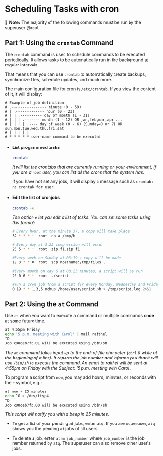 # Scheduling Tasks with cron

📝 **Note:** The majority of the following commands must be run by the superuser @root

## Part 1: Using the `crontab` Command

The `crontab` command is used to schedule commands to be executed periodically. It allows tasks to be automatically run in the background at regular intervals.

That means that you can use `crontab` to automatically create backups, synchronize files, schedule updates, and much more.

The main configuration file for cron is `/etc/crontab`. If you view the content of it, it will display:

```
# Example of job definition:
# .---------------- minute (0 - 59)
# | .------------- hour (0 - 23)
# | | .---------- day of month (1 - 31)
# | | | .------- month (1 - 12) OR jan,feb,mar,apr ...
# | | | | .---- day of week (0 - 6) (Sunday=0 or 7) OR sun,mon,tue,wed,thu,fri,sat
# | | | | |
# * * * * * user-name command to be executed
```

- #### List programmed tasks

  ```bash
  crontab -l
  ```

  _It will list the crontabs that are currently running on your environment, if you are a `root` user, you can list all the crons that the system has._

  If you have not set any jobs, it will display a message such as `crontab: no crontab for user`.

- #### Edit the list of cronjobs

  ```bash
  crontab -e
  ```

  _The option `e` let you edit a list of tasks. You can set some tasks using this format:_

  ```bash
  # Every hour, at the minute 37, a copy will take place
  37 * * * *  root  cp a /tmp/b

  # Every day at 5:23 compression will occur
  23 5 * * *  root  zip f1.zip f1

  #Every week on Sunday at 03:19 a copy will be made
  19 3 * * 0  root  scp hostname:/tmp/files .

  #Every month on day 6 at 00:23 minutes, a script will be run
  23 0 6 * *  root  ./script

  #run a cron job from a script for every Monday, Wednesday and Friday at 7:00 pm
  0 19 * * 1,3,5 nohup /home/user/script.sh > /tmp/script.log 2>&1
  ```

## Part 2: Using the `at` Command

Use `at` when you want to execute a command or multiple commands **once** at some future time.

```bash
at 4:55pm Friday
echo '5 p.m. meeting with Carol' | mail raithel
^D
Job c00ceb7fb.01 will be executed using /bin/sh
```

_The `at` command takes input up to the end-of-file character (`ctrl` `D` while at the beginning of a line). It reports the job number and informs you that it will use `/bin/sh` to execute the command. An email to raithel will be sent at 4:55pm on Friday with the Subject: '5 p.m. meeting with Carol'._

To program a script from `now`, you may add hours, minutes, or seconds with the `+` symbol, e.g.:

```bash
at now + 25 minutes
echo ^G > /dev/ttyp4
^D
Job c00ceb7fb.00 will be executed using /bin/sh
```

_This script will notify you with a beep in 25 minutes._

- To get a list of your pending at jobs, enter `atq`. If you are superuser, `atq` shows you the pending `at` jobs of all users.

- To delete a job, enter `atrm job_number` where `job_number` is the job number returned by `atq`. The superuser can also remove other user's jobs.
